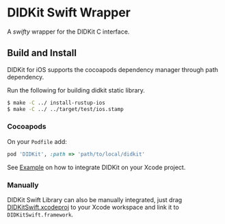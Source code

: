 # DIDKit Swift Wrapper

A _swifty_ wrapper for the DIDKit C interface.

## Build and Install

DIDKit for iOS supports the cocoapods dependency manager through path dependency.

Run the following for building didkit static library.

```sh
$ make -C ../ install-rustup-ios
$ make -C ../ ../target/test/ios.stamp
```

### Cocoapods

On your `Podfile` add: 

```ruby
pod 'DIDKit', :path => 'path/to/local/didkit'
```

See [Example](Example) on how to integrate DIDKit on your Xcode project.

### Manually

DIDKit Swift Library can also be manually integrated, just drag [DIDKitSwift.xcodeproj](DIDKitSwift.xcodeproj) to your Xcode workspace and link it to `DIDKitSwift.framework`.